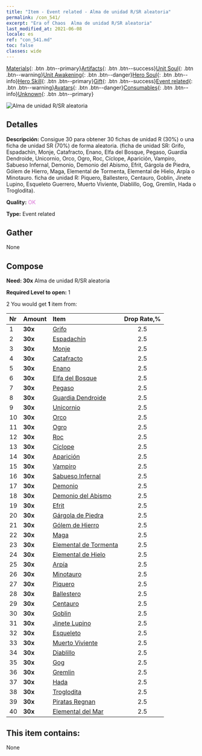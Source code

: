 ```yaml
---
title: "Item - Event related - Alma de unidad R/SR aleatoria"
permalink: /con_541/
excerpt: "Era of Chaos  Alma de unidad R/SR aleatoria"
last_modified_at: 2021-06-08
locale: es
ref: "con_541.md"
toc: false
classes: wide
---
```

 [Materials](/ItemsES/){: .btn .btn--primary}[Artifacts](/ItemsES/Artifacts/){: .btn .btn--success}[Unit Soul](/ItemsES/UnitSoul/){: .btn .btn--warning}[Unit Awakening](/ItemsES/UnitAwakening/){: .btn .btn--danger}[Hero Soul](/ItemsES/HeroSoul/){: .btn .btn--info}[Hero Skill](/ItemsES/HeroSkill/){: .btn .btn--primary}[Gift](/ItemsES/Gift/){: .btn .btn--success}[Event related](/ItemsES/Events/){: .btn .btn--warning}[Avatars](/ItemsES/Avatars/){: .btn .btn--danger}[Consumables](/ItemsES/Consumables/){: .btn .btn--info}[Unknown](/ItemsES/Unknown/){: .btn .btn--primary}

 ![Alma de unidad R/SR aleatoria](/images/t/i_10027.png)

## Detalles
 **Descripción:** Consigue 30 para obtener 30 fichas de unidad R (30%) o una ficha de unidad SR (70%) de forma aleatoria. (ficha de unidad SR: Grifo, Espadachín, Monje, Catafracto, Enano, Elfa del Bosque, Pegaso, Guardia Dendroide, Unicornio, Orco, Ogro, Roc, Cíclope, Aparición, Vampiro, Sabueso Infernal, Demonio, Demonio del Abismo, Efrit, Gárgola de Piedra, Gólem de Hierro, Maga, Elemental de Tormenta, Elemental de Hielo, Arpía o Minotauro. ficha de unidad R: Piquero, Ballestero, Centauro, Goblin, Jinete Lupino, Esqueleto Guerrero, Muerto Viviente, Diablillo, Gog, Gremlin, Hada o Troglodita).

 **Quality:** <span style="color: #DA70D6">OK</span>

 **Type:** Event related

## Gather

  None

## Compose

 **Need: 30x** Alma de unidad R/SR aleatoria

 **Required Level to open:** 1

 2 You would get **1** item  from:

  | Nr | Amount |     Item    | Drop Rate,% |
  |:---|:-------|:------------|:---------:|
  | 1 |  **30x** | [Grifo](/ItemsES/unt_192/) | 2.5 | 
  | 2 |  **30x** | [Espadachín](/ItemsES/unt_193/) | 2.5 | 
  | 3 |  **30x** | [Monje](/ItemsES/unt_194/) | 2.5 | 
  | 4 |  **30x** | [Catafracto](/ItemsES/unt_195/) | 2.5 | 
  | 5 |  **30x** | [Enano](/ItemsES/unt_200/) | 2.5 | 
  | 6 |  **30x** | [Elfa del Bosque](/ItemsES/unt_201/) | 2.5 | 
  | 7 |  **30x** | [Pegaso](/ItemsES/unt_202/) | 2.5 | 
  | 8 |  **30x** | [Guardia Dendroide](/ItemsES/unt_203/) | 2.5 | 
  | 9 |  **30x** | [Unicornio](/ItemsES/unt_204/) | 2.5 | 
  | 10 |  **30x** | [Orco](/ItemsES/unt_219/) | 2.5 | 
  | 11 |  **30x** | [Ogro](/ItemsES/unt_220/) | 2.5 | 
  | 12 |  **30x** | [Roc](/ItemsES/unt_221/) | 2.5 | 
  | 13 |  **30x** | [Cíclope](/ItemsES/unt_222/) | 2.5 | 
  | 14 |  **30x** | [Aparición](/ItemsES/unt_210/) | 2.5 | 
  | 15 |  **30x** | [Vampiro](/ItemsES/unt_211/) | 2.5 | 
  | 16 |  **30x** | [Sabueso Infernal](/ItemsES/unt_228/) | 2.5 | 
  | 17 |  **30x** | [Demonio](/ItemsES/unt_229/) | 2.5 | 
  | 18 |  **30x** | [Demonio del Abismo](/ItemsES/unt_230/) | 2.5 | 
  | 19 |  **30x** | [Efrit](/ItemsES/unt_231/) | 2.5 | 
  | 20 |  **30x** | [Gárgola de Piedra](/ItemsES/unt_236/) | 2.5 | 
  | 21 |  **30x** | [Gólem de Hierro](/ItemsES/unt_237/) | 2.5 | 
  | 22 |  **30x** | [Maga](/ItemsES/unt_238/) | 2.5 | 
  | 23 |  **30x** | [Elemental de Tormenta](/ItemsES/unt_263/) | 2.5 | 
  | 24 |  **30x** | [Elemental de Hielo](/ItemsES/unt_264/) | 2.5 | 
  | 25 |  **30x** | [Arpía](/ItemsES/unt_245/) | 2.5 | 
  | 26 |  **30x** | [Minotauro](/ItemsES/unt_248/) | 2.5 | 
  | 27 |  **30x** | [Piquero](/ItemsES/unt_190/) | 2.5 | 
  | 28 |  **30x** | [Ballestero](/ItemsES/unt_191/) | 2.5 | 
  | 29 |  **30x** | [Centauro](/ItemsES/unt_199/) | 2.5 | 
  | 30 |  **30x** | [Goblin](/ItemsES/unt_217/) | 2.5 | 
  | 31 |  **30x** | [Jinete Lupino](/ItemsES/unt_218/) | 2.5 | 
  | 32 |  **30x** | [Esqueleto](/ItemsES/unt_208/) | 2.5 | 
  | 33 |  **30x** | [Muerto Viviente](/ItemsES/unt_209/) | 2.5 | 
  | 34 |  **30x** | [Diablillo](/ItemsES/unt_226/) | 2.5 | 
  | 35 |  **30x** | [Gog](/ItemsES/unt_227/) | 2.5 | 
  | 36 |  **30x** | [Gremlin](/ItemsES/unt_235/) | 2.5 | 
  | 37 |  **30x** | [Hada](/ItemsES/unt_262/) | 2.5 | 
  | 38 |  **30x** | [Troglodita](/ItemsES/unt_244/) | 2.5 | 
  | 39 |  **30x** | [Piratas Regnan](/ItemsES/unt_273/) | 2.5 | 
  | 40 |  **30x** | [Elemental del Mar](/ItemsES/unt_275/) | 2.5 | 


## This item contains:

  None

